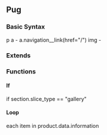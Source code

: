 ## Pug

### Basic Syntax

p
a - a.navigation\_\_link(href="/")
img -

### Extends

### Functions

#### If

if section.slice_type == "gallery"

#### Loop

each item in product.data.information
